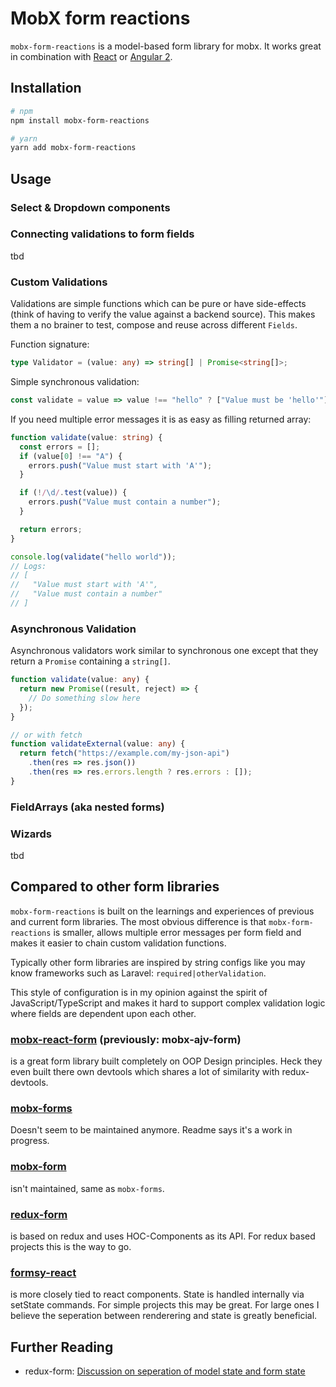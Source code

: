 # MobX form reactions

`mobx-form-reactions` is a model-based form library for mobx. It works great
in combination with [React](https://github.com/facebook/react/) or [Angular 2](https://angular.io/).

## Installation

```bash
# npm
npm install mobx-form-reactions

# yarn
yarn add mobx-form-reactions
```

## Usage

### Select & Dropdown components

### Connecting validations to form fields

tbd

### Custom Validations

Validations are simple functions which can be pure or have side-effects (think of having to verify the value against a
backend source). This makes them a no brainer to test, compose and reuse across different `Fields`.

Function signature:

```ts
type Validator = (value: any) => string[] | Promise<string[]>;
```

Simple synchronous validation:

```ts
const validate = value => value !== "hello" ? ["Value must be 'hello'"] : [];
```

If you need multiple error messages it is as easy as filling returned array:

```ts
function validate(value: string) {
  const errors = [];
  if (value[0] !== "A") {
    errors.push("Value must start with 'A'");
  }

  if (!/\d/.test(value)) {
    errors.push("Value must contain a number");
  }

  return errors;
}

console.log(validate("hello world"));
// Logs:
// [
//   "Value must start with 'A'",
//   "Value must contain a number"
// ]
```

### Asynchronous Validation

Asynchronous validators work similar to synchronous one except that they return a `Promise`
containing a `string[]`.

```ts
function validate(value: any) {
  return new Promise((result, reject) => {
    // Do something slow here
  });
}

// or with fetch
function validateExternal(value: any) {
  return fetch("https://example.com/my-json-api")
    .then(res => res.json())
    .then(res => res.errors.length ? res.errors : []);
}
```

### FieldArrays (aka nested forms)

### Wizards

tbd

## Compared to other form libraries

`mobx-form-reactions` is built on the learnings and experiences of
previous and current form libraries. The most obvious difference is that
`mobx-form-reactions` is smaller, allows multiple error messages per
form field and makes it easier to chain custom validation functions.

Typically other form libraries are inspired by string configs like you may know
frameworks such as Laravel: `required|otherValidation`.

This style of configuration is in my opinion against the spirit of JavaScript/TypeScript and makes it hard to support complex validation logic where fields are dependent upon each other.

### [mobx-react-form](https://github.com/foxhound87/mobx-react-form) (previously: mobx-ajv-form)

is a great form library built completely on OOP Design principles. Heck they even built there own devtools which shares a lot of similarity with redux-devtools.

### [mobx-forms](https://github.com/oreqizer/mobx-forms)

Doesn't seem to be maintained anymore. Readme says it's a work in progress.

### [mobx-form](https://github.com/royriojas/mobx-form)

isn't maintained, same as `mobx-forms`.

### [redux-form](https://github.com/erikras/redux-form)

is based on redux and uses HOC-Components as its API. For redux based
projects this is the way to go.

### [formsy-react](https://github.com/christianalfoni/formsy-react/)

is more closely tied to react components. State is handled internally via
setState commands. For simple projects this may be great. For large ones I
believe the seperation between renderering and state is greatly beneficial.

## Further Reading

- redux-form: [Discussion on seperation of model state and form state](https://github.com/erikras/redux-form/issues/529#issuecomment-172653330)
